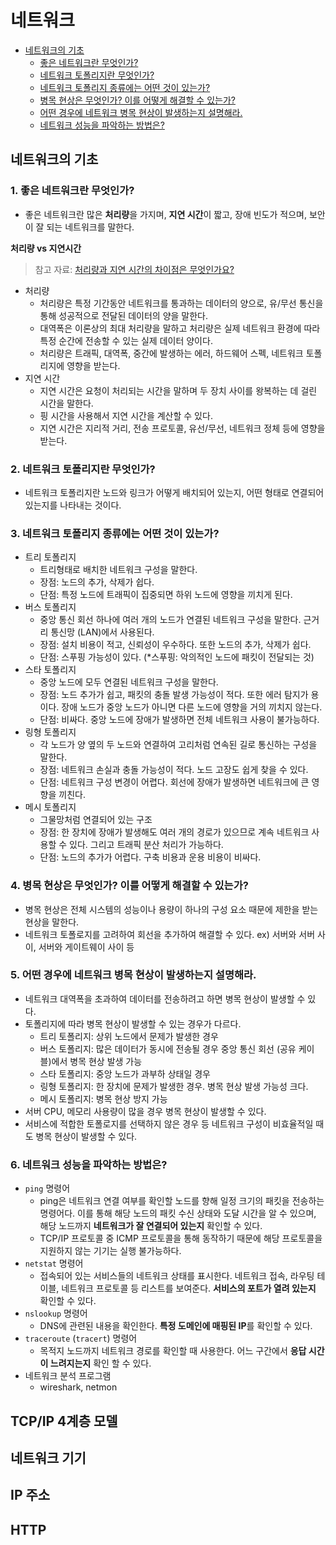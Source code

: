 # 네트워크
- [네트워크의 기초](#네트워크의-기초)
    - [좋은 네트워크란 무엇인가?](#1-좋은-네트워크란-무엇인가)
    - [네트워크 토폴리지란 무엇인가?](#2-네트워크-토폴리지란-무엇인가)
    - [네트워크 토폴리지 종류에는 어떤 것이 있는가?](#3-네트워크-토폴리지-종류에는-어떤-것이-있는가)
    - [병목 현상은 무엇인가? 이를 어떻게 해결할 수 있는가?](#4-병목-현상은-무엇인가-이를-어떻게-해결할-수-있는가)
    - [어떤 경우에 네트워크 병목 현상이 발생하는지 설명해라.](#5-어떤-경우에-네트워크-병목-현상이-발생하는지-설명해라)
    - [네트워크 성능을 파악하는 방법은?](#6-네트워크-성능을-파악하는-방법은)
## 네트워크의 기초
### 1. 좋은 네트워크란 무엇인가?
- 좋은 네트워크란 많은 **처리량**을 가지며, **지연 시간**이 짧고, 장애 빈도가 적으며, 보안이 잘 되는 네트워크를 말한다.

**처리량 vs 지연시간**
> 참고 자료: [처리량과 지연 시간의 차이점은 무엇인가요?](https://aws.amazon.com/ko/compare/the-difference-between-throughput-and-latency/)
- 처리량
    - 처리량은 특정 기간동안 네트워크를 통과하는 데이터의 양으로, 유/무선 통신을 통해 성공적으로 전달된 데이터의 양을 말한다. 
    - 대역폭은 이론상의 최대 처리량을 말하고 처리량은 실제 네트워크 환경에 따라 특정 순간에 전송할 수 있는 실제 데이터 양이다.
    - 처리량은 트래픽, 대역폭, 중간에 발생하는 에러, 하드웨어 스펙, 네트워크 토폴리지에 영향을 받는다.
- 지연 시간
    - 지연 시간은 요청이 처리되는 시간을 말하며 두 장치 사이를 왕복하는 데 걸린 시간을 말한다.
    - 핑 시간을 사용해서 지연 시간을 계산할 수 있다.
    - 지연 시간은 지리적 거리, 전송 프로토콜, 유선/무선, 네트워크 정체 등에 영향을 받는다.
### 2. 네트워크 토폴리지란 무엇인가?
- 네트워크 토폴리지란 노드와 링크가 어떻게 배치되어 있는지, 어떤 형태로 연결되어 있는지를 나타내는 것이다.
### 3. 네트워크 토폴리지 종류에는 어떤 것이 있는가?
- 트리 토폴리지
    - 트리형태로 배치한 네트워크 구성을 말한다.
    - 장점: 노드의 추가, 삭제가 쉽다.
    - 단점: 특정 노드에 트래픽이 집중되면 하위 노드에 영향을 끼치게 된다.
- 버스 토폴리지
    - 중앙 통신 회선 하나에 여러 개의 노드가 연결된 네트워크 구성을 말한다. 근거리 통신망 (LAN)에서 사용된다.
    - 장점: 설치 비용이 적고, 신뢰성이 우수하다. 또한 노드의 추가, 삭제가 쉽다.
    - 단점: 스푸핑 가능성이 있다. (*스푸핑: 악의적인 노드에 패킷이 전달되는 것)
- 스타 토폴리지
    - 중앙 노드에 모두 연결된 네트워크 구성을 말한다.
    - 장점: 노드 추가가 쉽고, 패킷의 충돌 발생 가능성이 적다. 또한 에러 탐지가 용이다. 장애 노드가 중앙 노드가 아니면 다른 노드에 영향을 거의 끼치지 않는다.
    - 단점: 비싸다. 중앙 노드에 장애가 발생하면 전체 네트워크 사용이 불가능하다. 
- 링형 토폴리지
    - 각 노드가 양 옆의 두 노드와 연결하여 고리처럼 연속된 길로 통신하는 구성을 말한다.
    - 장점: 네트워크 손실과 충돌 가능성이 적다. 노드 고장도 쉽게 찾을 수 있다.
    - 단점: 네트워크 구성 변경이 어렵다. 회선에 장애가 발생하면 네트워크에 큰 영향을 끼친다.
- 메시 토폴리지
    - 그물망처럼 연결되어 있는 구조
    - 장점: 한 장치에 장애가 발생해도 여러 개의 경로가 있으므로 계속 네트워크 사용할 수 있다. 그리고 트래픽 분산 처리가 가능하다.
    - 단점: 노드의 추가가 어렵다. 구축 비용과 운용 비용이 비싸다.
### 4. 병목 현상은 무엇인가? 이를 어떻게 해결할 수 있는가?
- 병목 현상은 전체 시스템의 성능이나 용량이 하나의 구성 요소 때문에 제한을 받는 현상을 말한다. 
- 네트워크 토폴로지를 고려하여 회선을 추가하여 해결할 수 있다. ex) 서버와 서버 사이, 서버와 게이트웨이 사이 등 
### 5. 어떤 경우에 네트워크 병목 현상이 발생하는지 설명해라.
- 네트워크 대역폭을 초과하여 데이터를 전송하려고 하면 병목 현상이 발생할 수 있다.
- 토폴리지에 따라 병목 현상이 발생할 수 있는 경우가 다르다.
    - 트리 토폴리지: 상위 노드에서 문제가 발생한 경우
    - 버스 토폴리지: 많은 데이터가 동시에 전송될 경우 중앙 통신 회선 (공유 케이블)에서 병목 현상 발생 가능
    - 스타 토폴리지: 중앙 노드가 과부하 상태일 경우
    - 링형 토폴리지: 한 장치에 문제가 발생한 경우. 병목 현상 발생 가능성 크다.
    - 메시 토폴리지: 병목 현상 방지 가능
- 서버 CPU, 메모리 사용량이 많을 경우 병목 현상이 발생할 수 있다.
- 서비스에 적합한 토폴로지를 선택하지 않은 경우 등 네트워크 구성이 비효율적일 때도 병목 현상이 발생할 수 있다.
### 6. 네트워크 성능을 파악하는 방법은?
- `ping` 명령어
    - ping은 네트워크 연결 여부를 확인할 노드를 향해 일정 크기의 패킷을 전송하는 명령어다. 이를 통해 해당 노드의 패킷 수신 상태와 도달 시간을 알 수 있으며, 해당 노드까지 **네트워크가 잘 연결되어 있는지** 확인할 수 있다.
    - TCP/IP 프로토콜 중 ICMP 프로토콜을 통해 동작하기 때문에 해당 프로토콜을 지원하지 않는 기기는 실행 불가능하다.
- `netstat` 명령어
    - 접속되어 있는 서비스들의 네트워크 상태를 표시한다. 네트워크 접속, 라우팅 테이블, 네트워크 프로토콜 등 리스트를 보여준다. **서비스의 포트가 열려 있는지** 확인할 수 있다.
- `nslookup` 명령어
    - DNS에 관련된 내용을 확인한다. **특정 도메인에 매핑된 IP**를 확인할 수 있다.
- `traceroute` (`tracert`) 명령어
    - 목적지 노드까지 네트워크 경로를 확인할 때 사용한다. 어느 구간에서 **응답 시간이 느려지는지** 확인 할 수 있다.
-  네트워크 분석 프로그램
    - wireshark, netmon

## TCP/IP 4계층 모델
## 네트워크 기기
## IP 주소
## HTTP